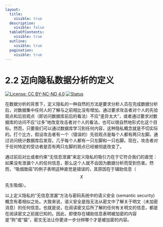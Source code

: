 ```yaml
---
layout:
  title:
    visible: true
  description:
    visible: false
  tableOfContents:
    visible: true
  outline:
    visible: true
  pagination:
    visible: true
---
```


# 2.2 迈向隐私数据分析的定义

[![License: CC BY-NC-ND 4.0](https://img.shields.io/badge/License-CC\_BY--NC--ND\_4.0-lightgrey.svg)](https://creativecommons.org/licenses/by-nc-nd/4.0/) [![Status](https://img.shields.io/badge/Github-Editing-yellow.svg?logo=github)](https://github.com/HouJP/the-algorithmic-foundations-of-differential-privacy)

在数据分析的背景下，定义隐私的一种自然的方法是要求分析人员在完成数据分析后，对数据集中任何人的了解与之前相比没有增加。通过要求攻击者对个人的先验观点和后验观点（即访问数据库前后的看法）不应“差异太大”，或者通过要求对数据库的访问不应“过多”地改变攻击者对个人的看法，也可以很自然地形式化这个目标。然而，只要我们可以通过数据库学习到任何内容，这种隐私概念就是不切实际的。打个比方，假设攻击者有一个（错误的）先验观点是每个人都有两只左脚。通过访问统计数据库后发现，几乎每个人都有一只左脚和一只右脚。现在，攻击者对于任何特定的受访者是否有两只左脚的观点已经被彻底改变了。

通过前后对比或者约束“无信息泄漏”来定义隐私的吸引力在于它符合我们的直觉：如果没有泄漏个人的任何信息，那么这个人就不会因为数据分析而受到伤害。然而，“吸烟致癌”的例子表明这种直觉是错误的，其原因在于辅助信息（$$X$$先生吸烟）。

以上定义隐私的“无信息泄漏”方法与密码系统中的语义安全 (semantic security) 概念有着相似之处。大致来说，语义安全是指无法从密文中了解关于明文（未加密消息）的任何信息。也就是说，在阅读密文后所了解的任何有关明文的信息，都是在阅读密文之前就已知的。因此，即使存在辅助信息表明被加密的内容是“狗”或“猫”，密文无法让你更进一步分辨哪个才是被加密的内容。
